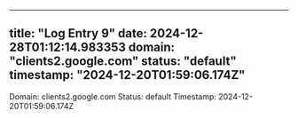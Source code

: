 
---
title: "Log Entry 9"
date: 2024-12-28T01:12:14.983353
domain: "clients2.google.com"
status: "default"
timestamp: "2024-12-20T01:59:06.174Z"
---

Domain: clients2.google.com
Status: default
Timestamp: 2024-12-20T01:59:06.174Z
